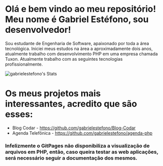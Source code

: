 # Olá e bem vindo ao meu repositório! Meu nome é Gabriel Estéfono, sou desenvolvedor!

Sou estudante de Engenharia de Software, apaixonado por toda a área tecnológica. Iniciei meus estudos na àrea a aproximadamente dois anos, atualmente trabalho com desenvolvimento PHP em uma empresa chamada Tuxon.
Atualmente trabalho com as seguintes tecnologias profissionalmente.

![gabrielestefono's Stats](https://github-readme-stats.vercel.app/api?username=gabrielestefono&theme=tokyonight&show_icons=true&hide_border=true&count_private=false)
  
  
# Os meus projetos mais interessantes, acredito que são esses: 
  * Blog Codar - https://github.com/gabrielestefono/Blog-Codar
  * Agenda Telefônica - https://github.com/gabrielestefono/agenda-php
### Infelizmente o GitPages não disponibiliza a visualização de arquivos em PHP, então, caso queira testar as web aplicações, será necessário seguir a documentação dos mesmos.

